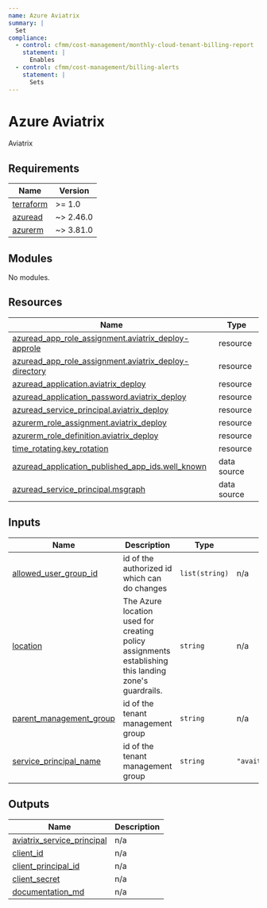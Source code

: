 ```yaml
---
name: Azure Aviatrix
summary: |
  Set
compliance:
  - control: cfmm/cost-management/monthly-cloud-tenant-billing-report
    statement: |
      Enables
  - control: cfmm/cost-management/billing-alerts
    statement: |
      Sets
---
```


# Azure Aviatrix

Aviatrix

<!-- BEGIN_TF_DOCS -->
## Requirements

| Name | Version |
|------|---------|
| <a name="requirement_terraform"></a> [terraform](#requirement\_terraform) | >= 1.0 |
| <a name="requirement_azuread"></a> [azuread](#requirement\_azuread) | ~> 2.46.0 |
| <a name="requirement_azurerm"></a> [azurerm](#requirement\_azurerm) | ~> 3.81.0 |

## Modules

No modules.

## Resources

| Name | Type |
|------|------|
| [azuread_app_role_assignment.aviatrix_deploy-approle](https://registry.terraform.io/providers/hashicorp/azuread/latest/docs/resources/app_role_assignment) | resource |
| [azuread_app_role_assignment.aviatrix_deploy-directory](https://registry.terraform.io/providers/hashicorp/azuread/latest/docs/resources/app_role_assignment) | resource |
| [azuread_application.aviatrix_deploy](https://registry.terraform.io/providers/hashicorp/azuread/latest/docs/resources/application) | resource |
| [azuread_application_password.aviatrix_deploy](https://registry.terraform.io/providers/hashicorp/azuread/latest/docs/resources/application_password) | resource |
| [azuread_service_principal.aviatrix_deploy](https://registry.terraform.io/providers/hashicorp/azuread/latest/docs/resources/service_principal) | resource |
| [azurerm_role_assignment.aviatrix_deploy](https://registry.terraform.io/providers/hashicorp/azurerm/latest/docs/resources/role_assignment) | resource |
| [azurerm_role_definition.aviatrix_deploy](https://registry.terraform.io/providers/hashicorp/azurerm/latest/docs/resources/role_definition) | resource |
| [time_rotating.key_rotation](https://registry.terraform.io/providers/hashicorp/time/latest/docs/resources/rotating) | resource |
| [azuread_application_published_app_ids.well_known](https://registry.terraform.io/providers/hashicorp/azuread/latest/docs/data-sources/application_published_app_ids) | data source |
| [azuread_service_principal.msgraph](https://registry.terraform.io/providers/hashicorp/azuread/latest/docs/data-sources/service_principal) | data source |

## Inputs

| Name | Description | Type | Default | Required |
|------|-------------|------|---------|:--------:|
| <a name="input_allowed_user_group_id"></a> [allowed\_user\_group\_id](#input\_allowed\_user\_group\_id) | id of the authorized id which can do changes | `list(string)` | n/a | yes |
| <a name="input_location"></a> [location](#input\_location) | The Azure location used for creating policy assignments establishing this landing zone's guardrails. | `string` | n/a | yes |
| <a name="input_parent_management_group"></a> [parent\_management\_group](#input\_parent\_management\_group) | id of the tenant management group | `string` | n/a | yes |
| <a name="input_service_principal_name"></a> [service\_principal\_name](#input\_service\_principal\_name) | id of the tenant management group | `string` | `"avaitrix_deploy_spn"` | no |

## Outputs

| Name | Description |
|------|-------------|
| <a name="output_aviatrix_service_principal"></a> [aviatrix\_service\_principal](#output\_aviatrix\_service\_principal) | n/a |
| <a name="output_client_id"></a> [client\_id](#output\_client\_id) | n/a |
| <a name="output_client_principal_id"></a> [client\_principal\_id](#output\_client\_principal\_id) | n/a |
| <a name="output_client_secret"></a> [client\_secret](#output\_client\_secret) | n/a |
| <a name="output_documentation_md"></a> [documentation\_md](#output\_documentation\_md) | n/a |
<!-- END_TF_DOCS -->
